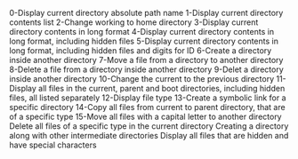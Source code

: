 0-Display current directory absolute path name
1-Display current directory contents list
2-Change working to home directory
3-Display current directory contents in long format
4-Display current directory contents in long format, including hidden files
5-Display current directory contents in long format, including hidden files and digits for ID
6-Create a directory inside another directory
7-Move a file from a directory to another directory
8-Delete a file from a directory inside another directory
9-Delet a directory inside another directory
10-Change the current to the previous directory
11-Display all files in the current, parent and boot directories, including hidden files, all listed separately
12-Display file type
13-Create a symbolic link for a specific directory
14-Copy all files from current to parent directory, that are of a specific type
15-Move all files with a capital letter to another directory
Delete all files of a specific type in the current directory
Creating a directory along with other intermediate directories
Display all files that are hidden and have special characters
